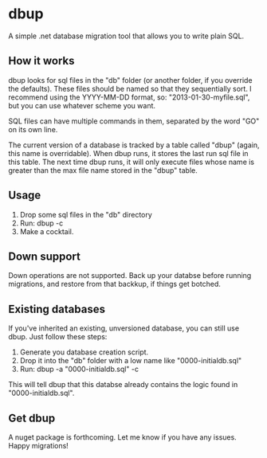 # dbup

A simple .net database migration tool that allows you to write plain SQL.

## How it works

dbup looks for sql files in the "db" folder (or another folder, if you override the defaults).  These files should be named so that they sequentially sort.  I recommend using the YYYY-MM-DD format, so: "2013-01-30-myfile.sql", but you can use whatever scheme you want.

SQL files can have multiple commands in them, separated by the word "GO" on its own line.

The current version of a database is tracked by a table called "dbup" (again, this name is overridable).  When dbup runs, it stores the last run sql file in this table.  The next time dbup runs, it will only execute files whose name is greater than the max file name stored in the "dbup" table.

## Usage

1. Drop some sql files in the "db" directory
2. Run: dbup -c <your-connection-string>
3. Make a cocktail.

## Down support

Down operations are not supported.  Back up your databse before running migrations, and restore from that backkup, if things get botched.

## Existing databases

If you've inherited an existing, unversioned database, you can still use dbup. Just follow these steps:

1. Generate you database creation script.
2. Drop it into the "db" folder with a low name like "0000-initialdb.sql"
3. Run: dbup -a "0000-initialdb.sql" -c <your-connection-string>

This will tell dbup that this databse already contains the logic found in "0000-initialdb.sql".

## Get dbup

A nuget package is forthcoming.  Let me know if you have any issues.  Happy migrations!
